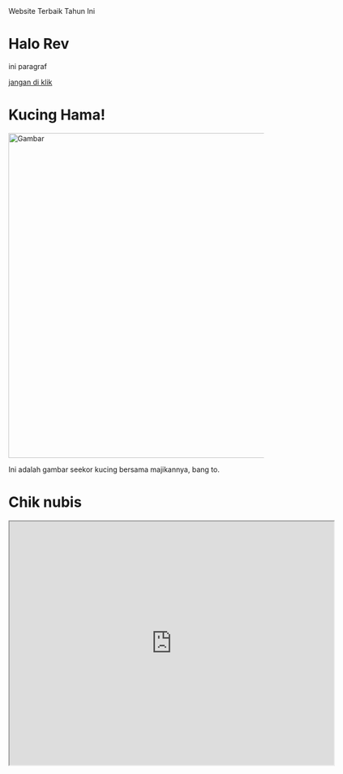 <html lang="nigga">
<head>
    <tittle>
        Website Terbaik Tahun Ini
    </tittle>
</head>
<body>
    <h1>Halo Rev</h1>
    <p>ini paragraf</p>
    <a href="https://youtu.be/y_fK9Quyv9c?si=DwwAIqRxgh42l7Ee">jangan di klik</a>
    <h1>Kucing Hama!</h1>
    <img src="https://atshura.github.io/1715227439865.jpg" alt="Gambar" width="640">
    <p>Ini adalah gambar seekor kucing bersama majikannya, bang to.</p>
    <h1>Chik nubis
    </h1>
<iframe 
  src="https://drive.google.com/file/d/1gWcYQRChYxhSsuSJwRUBdMyggvBXNtBc/preview" 
  width="640" 
  height="480" 
  allow="autoplay; fullscreen"
  allowfullscreen>
</iframe>
</body>



</html>
